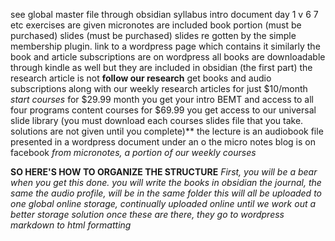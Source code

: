 see global master file through obsidian
syllabus
intro document
day 1
v 6 7 etc exercises are given
micronotes are included
book portion (must be purchased)
slides (must be purchased)
slides re gotten by the simple membership plugin. link to a wordpress page which contains it
similarly the book and article subscriptions are on wordpress
all books are downloadable through kindle as well
but they are included in obsidian (the first part)
the research article is not
**follow our research** get books and audio subscriptions along with our weekly research articles for just $10/month
*start courses* for $29.99 month you get your intro BEMT and access to all four programs content courses
for $69.99 you get access to our universal slide library (you must download each courses slides file that you take. solutions are not given until you complete)**
the lecture is an audiobook file presented in a wordpress document under an o
the micro notes blog is on facebook *from micronotes, a portion of our weekly courses*

**SO HERE'S HOW TO ORGANIZE THE STRUCTURE**
*First, you will be a bear when you get this done. 
you will write the books in obsidian
the journal, the same
the audio profile, will be in the same folder
this will all be uploaded to one global online storage, continually uploaded online until we work out a better storage solution
once these are there, they go to wordpress
markdown to html formatting*

